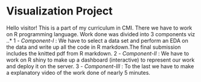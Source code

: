 #                                     Visualization Project
Hello visitor! This is a part of my curriculum in CMI. There we have to work on R programming language.
Work done was divided into 3 components viz ..*
1 - *Component-I* : We have to select a data set and perform an EDA on the data and write up all the code in R markdown.The final submission includes the knitted pdf from R markdown.
2 - *Component-II* : We have to work on R shiny to make up a dashboard (interactive) to represent our work and deploy it on the server.
3 - *Component-III* : To the last we have to make a explanatory video of the work done of nearly 5 minutes. 

